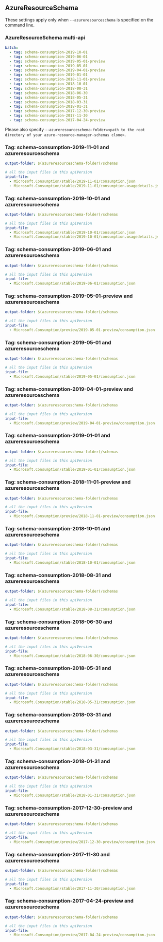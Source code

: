 ## AzureResourceSchema

These settings apply only when `--azureresourceschema` is specified on the command line.

### AzureResourceSchema multi-api

``` yaml $(azureresourceschema) && $(multiapi)
batch:
  - tag: schema-consumption-2019-10-01
  - tag: schema-consumption-2019-06-01
  - tag: schema-consumption-2019-05-01-preview
  - tag: schema-consumption-2019-05-01
  - tag: schema-consumption-2019-04-01-preview
  - tag: schema-consumption-2019-01-01
  - tag: schema-consumption-2018-11-01-preview
  - tag: schema-consumption-2018-10-01
  - tag: schema-consumption-2018-08-31
  - tag: schema-consumption-2018-06-30
  - tag: schema-consumption-2018-05-31
  - tag: schema-consumption-2018-03-31
  - tag: schema-consumption-2018-01-31
  - tag: schema-consumption-2017-12-30-preview
  - tag: schema-consumption-2017-11-30
  - tag: schema-consumption-2017-04-24-preview

```

Please also specify `--azureresourceschema-folder=<path to the root directory of your azure-resource-manager-schemas clone>`.

### Tag: schema-consumption-2019-11-01 and azureresourceschema

``` yaml $(tag) == 'schema-consumption-2019-11-01' && $(azureresourceschema)
output-folder: $(azureresourceschema-folder)/schemas

# all the input files in this apiVersion
input-file:
  - Microsoft.Consumption/stable/2019-11-01/consumption.json
  - Microsoft.Consumption/stable/2019-11-01/consumption.usagedetails.json

```

### Tag: schema-consumption-2019-10-01 and azureresourceschema

``` yaml $(tag) == 'schema-consumption-2019-10-01' && $(azureresourceschema)
output-folder: $(azureresourceschema-folder)/schemas

# all the input files in this apiVersion
input-file:
  - Microsoft.Consumption/stable/2019-10-01/consumption.json
  - Microsoft.Consumption/stable/2019-10-01/consumption.usagedetails.json

```

### Tag: schema-consumption-2019-06-01 and azureresourceschema

``` yaml $(tag) == 'schema-consumption-2019-06-01' && $(azureresourceschema)
output-folder: $(azureresourceschema-folder)/schemas

# all the input files in this apiVersion
input-file:
  - Microsoft.Consumption/stable/2019-06-01/consumption.json

```

### Tag: schema-consumption-2019-05-01-preview and azureresourceschema

``` yaml $(tag) == 'schema-consumption-2019-05-01-preview' && $(azureresourceschema)
output-folder: $(azureresourceschema-folder)/schemas

# all the input files in this apiVersion
input-file:
  - Microsoft.Consumption/preview/2019-05-01-preview/consumption.json

```

### Tag: schema-consumption-2019-05-01 and azureresourceschema

``` yaml $(tag) == 'schema-consumption-2019-05-01' && $(azureresourceschema)
output-folder: $(azureresourceschema-folder)/schemas

# all the input files in this apiVersion
input-file:
  - Microsoft.Consumption/stable/2019-05-01/consumption.json

```

### Tag: schema-consumption-2019-04-01-preview and azureresourceschema

``` yaml $(tag) == 'schema-consumption-2019-04-01-preview' && $(azureresourceschema)
output-folder: $(azureresourceschema-folder)/schemas

# all the input files in this apiVersion
input-file:
  - Microsoft.Consumption/preview/2019-04-01-preview/consumption.json

```

### Tag: schema-consumption-2019-01-01 and azureresourceschema

``` yaml $(tag) == 'schema-consumption-2019-01-01' && $(azureresourceschema)
output-folder: $(azureresourceschema-folder)/schemas

# all the input files in this apiVersion
input-file:
  - Microsoft.Consumption/stable/2019-01-01/consumption.json

```

### Tag: schema-consumption-2018-11-01-preview and azureresourceschema

``` yaml $(tag) == 'schema-consumption-2018-11-01-preview' && $(azureresourceschema)
output-folder: $(azureresourceschema-folder)/schemas

# all the input files in this apiVersion
input-file:
  - Microsoft.Consumption/preview/2018-11-01-preview/consumption.json

```

### Tag: schema-consumption-2018-10-01 and azureresourceschema

``` yaml $(tag) == 'schema-consumption-2018-10-01' && $(azureresourceschema)
output-folder: $(azureresourceschema-folder)/schemas

# all the input files in this apiVersion
input-file:
  - Microsoft.Consumption/stable/2018-10-01/consumption.json

```

### Tag: schema-consumption-2018-08-31 and azureresourceschema

``` yaml $(tag) == 'schema-consumption-2018-08-31' && $(azureresourceschema)
output-folder: $(azureresourceschema-folder)/schemas

# all the input files in this apiVersion
input-file:
  - Microsoft.Consumption/stable/2018-08-31/consumption.json

```

### Tag: schema-consumption-2018-06-30 and azureresourceschema

``` yaml $(tag) == 'schema-consumption-2018-06-30' && $(azureresourceschema)
output-folder: $(azureresourceschema-folder)/schemas

# all the input files in this apiVersion
input-file:
  - Microsoft.Consumption/stable/2018-06-30/consumption.json

```

### Tag: schema-consumption-2018-05-31 and azureresourceschema

``` yaml $(tag) == 'schema-consumption-2018-05-31' && $(azureresourceschema)
output-folder: $(azureresourceschema-folder)/schemas

# all the input files in this apiVersion
input-file:
  - Microsoft.Consumption/stable/2018-05-31/consumption.json

```

### Tag: schema-consumption-2018-03-31 and azureresourceschema

``` yaml $(tag) == 'schema-consumption-2018-03-31' && $(azureresourceschema)
output-folder: $(azureresourceschema-folder)/schemas

# all the input files in this apiVersion
input-file:
  - Microsoft.Consumption/stable/2018-03-31/consumption.json

```

### Tag: schema-consumption-2018-01-31 and azureresourceschema

``` yaml $(tag) == 'schema-consumption-2018-01-31' && $(azureresourceschema)
output-folder: $(azureresourceschema-folder)/schemas

# all the input files in this apiVersion
input-file:
  - Microsoft.Consumption/stable/2018-01-31/consumption.json

```

### Tag: schema-consumption-2017-12-30-preview and azureresourceschema

``` yaml $(tag) == 'schema-consumption-2017-12-30-preview' && $(azureresourceschema)
output-folder: $(azureresourceschema-folder)/schemas

# all the input files in this apiVersion
input-file:
  - Microsoft.Consumption/preview/2017-12-30-preview/consumption.json

```

### Tag: schema-consumption-2017-11-30 and azureresourceschema

``` yaml $(tag) == 'schema-consumption-2017-11-30' && $(azureresourceschema)
output-folder: $(azureresourceschema-folder)/schemas

# all the input files in this apiVersion
input-file:
  - Microsoft.Consumption/stable/2017-11-30/consumption.json

```

### Tag: schema-consumption-2017-04-24-preview and azureresourceschema

``` yaml $(tag) == 'schema-consumption-2017-04-24-preview' && $(azureresourceschema)
output-folder: $(azureresourceschema-folder)/schemas

# all the input files in this apiVersion
input-file:
  - Microsoft.Consumption/preview/2017-04-24-preview/consumption.json

```
